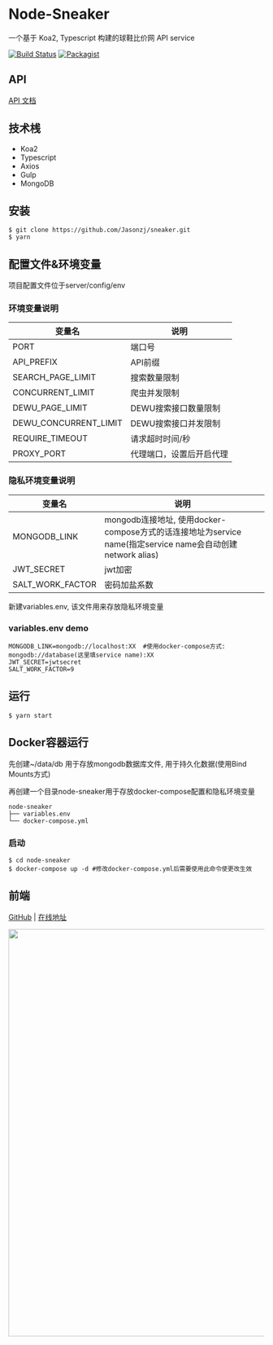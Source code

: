 # Node-Sneaker

一个基于 Koa2, Typescript 构建的球鞋比价网 API service

[![Build Status](https://travis-ci.com/Jasonzj/node-sneaker.svg?branch=main)](https://travis-ci.com/Jasonzj/node-sneaker)
[![Packagist](https://img.shields.io/packagist/l/doctrine/orm.svg)](https://github.com/Jasonzj/node-sneaker/blob/main/LICENSE)
## API

[API 文档](https://documenter.getpostman.com/view/13196019/TVmMfxDF)

## 技术桟

- Koa2
- Typescript
- Axios
- Gulp
- MongoDB
## 安装
```shell
$ git clone https://github.com/Jasonzj/sneaker.git
$ yarn
```
## 配置文件&环境变量
项目配置文件位于server/config/env

### 环境变量说明

| 变量名 | 说明 |
| --- | --- |
| PORT | 端口号 |
| API_PREFIX | API前缀 |
| SEARCH_PAGE_LIMIT | 搜索数量限制 |
| CONCURRENT_LIMIT | 爬虫并发限制 |
| DEWU_PAGE_LIMIT | DEWU搜索接口数量限制 |
| DEWU_CONCURRENT_LIMIT | DEWU搜索接口并发限制 |
| REQUIRE_TIMEOUT | 请求超时时间/秒 |
| PROXY_PORT | 代理端口，设置后开启代理 |

### 隐私环境变量说明

| 变量名 | 说明 |
| --- | --- |
| MONGODB_LINK | mongodb连接地址, 使用docker-compose方式的话连接地址为service name(指定service name会自动创建network alias) |
| JWT_SECRET | jwt加密 |
| SALT_WORK_FACTOR | 密码加盐系数 |

新建variables.env, 该文件用来存放隐私环境变量
### variables.env demo
```shell
MONGODB_LINK=mongodb://localhost:XX  #使用docker-compose方式: mongodb://database(这里填service name):XX
JWT_SECRET=jwtsecret
SALT_WORK_FACTOR=9
```

## 运行
```shell
$ yarn start
```

## Docker容器运行
先创建~/data/db 用于存放mongodb数据库文件, 用于持久化数据(使用Bind Mounts方式)

再创建一个目录node-sneaker用于存放docker-compose配置和隐私环境变量
```shell
node-sneaker
├── variables.env
└── docker-compose.yml
```
### 启动
```shell
$ cd node-sneaker
$ docker-compose up -d #修改docker-compose.yml后需要使用此命令使更改生效
```


## 前端

[GitHub](https://github.com/Jasonzj/sneaker) | [在线地址](http://www.sneakerapp.tk/)

<img src="https://github.com/Jasonzj/sneaker/blob/main/screenshots/demo.gif" width=800 align=left>
